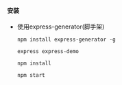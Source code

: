 #### 安装

* 使用express-generator(脚手架)

  ```shell
  npm install express-generator -g
  
  express express-demo
  
  npm install
  
  npm start
  ```

  

  

